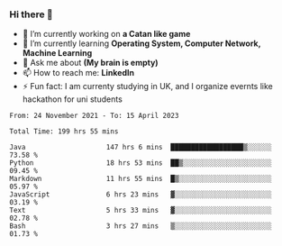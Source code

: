 ### Hi there 👋
- 🔭 I’m currently working on **a Catan like game**
- 🌱 I’m currently learning **Operating System, Computer Network, Machine Learning**
- 💬 Ask me about **(My brain is empty)**
- 📫 How to reach me: **LinkedIn**
- ⚡ Fun fact: I am currenty studying in UK, and I organize evernts like hackathon for uni students

<!--START_SECTION:waka-->

```text
From: 24 November 2021 - To: 15 April 2023

Total Time: 199 hrs 55 mins

Java                    147 hrs 6 mins  ██████████████████▒░░░░░░   73.58 %
Python                  18 hrs 53 mins  ██▒░░░░░░░░░░░░░░░░░░░░░░   09.45 %
Markdown                11 hrs 55 mins  █▒░░░░░░░░░░░░░░░░░░░░░░░   05.97 %
JavaScript              6 hrs 23 mins   ▓░░░░░░░░░░░░░░░░░░░░░░░░   03.19 %
Text                    5 hrs 33 mins   ▓░░░░░░░░░░░░░░░░░░░░░░░░   02.78 %
Bash                    3 hrs 27 mins   ▒░░░░░░░░░░░░░░░░░░░░░░░░   01.73 %
```

<!--END_SECTION:waka-->
